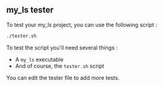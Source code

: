 ## my_ls tester

To test your my_ls project, you can use the following script :

```bash
./tester.sh
```

To test the script you'll need several things :
- A `my_ls` executable
- And of course, the `tester.sh` script

You can edit the tester file to add more tests.

